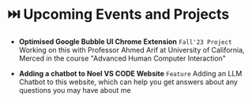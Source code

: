 # ⏭️ Upcoming Events and Projects

- **Optimised Google Bubble UI Chrome Extension** `Fall'23 Project`
  Working on this with Professor Ahmed Arif at University of California, Merced in the course "Advanced Human Computer Interaction"

- **Adding a chatbot to Noel VS CODE Website** `Feature`
  Adding an LLM Chatbot to this website, which can help you get answers about any questions you may have about me
